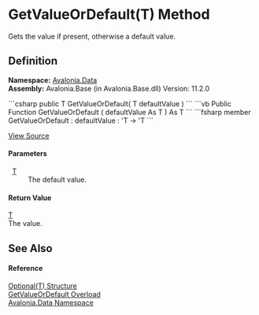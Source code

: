 # GetValueOrDefault(T) Method


Gets the value if present, otherwise a default value.



## Definition
**Namespace:** <a href="N_Avalonia_Data">Avalonia.Data</a>  
**Assembly:** Avalonia.Base (in Avalonia.Base.dll) Version: 11.2.0

<Tabs groupId="api-code-preview">
<TabItem value="csharp" label="C#">
```csharp
public T GetValueOrDefault(
	T defaultValue
)
```
</TabItem>
<TabItem value="vb" label="VB">
```vb
Public Function GetValueOrDefault ( 
	defaultValue As T
) As T
```
</TabItem>
<TabItem value="fsharp" label="F#">
```fsharp
member GetValueOrDefault : 
        defaultValue : 'T -> 'T 
```
</TabItem>
</Tabs>



<a href="https://github.com/AvaloniaUI/Avalonia/tree/master/src/Avalonia.Base/Data/Optional.cs#L78" title="View the source code">View Source</a>



#### Parameters
<dl><dt>  <a href="T_Avalonia_Data_Optional_1">T</a></dt><dd>The default value.</dd></dl>

#### Return Value
<a href="T_Avalonia_Data_Optional_1">T</a>  
The value.

## See Also


#### Reference
<a href="T_Avalonia_Data_Optional_1">Optional(T) Structure</a>  
<a href="Overload_Avalonia_Data_Optional_1_GetValueOrDefault">GetValueOrDefault Overload</a>  
<a href="N_Avalonia_Data">Avalonia.Data Namespace</a>  
